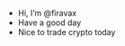 - Hi, I’m @firavax
- Have a good day
- Nice to trade crypto today

<!---
firavax/firavax is a ✨ special ✨ repository because its `README.md` (this file) appears on your GitHub profile.
You can click the Preview link to take a look at your changes.
--->
